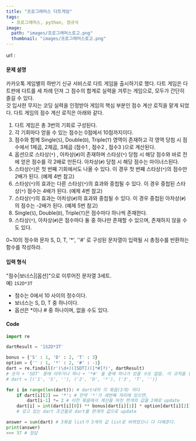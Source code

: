 ```yaml
---
title: "프로그래머스 다트게임"
tags:
  - 프로그래머스, python, 정규식
image:
  path: "images/프로그래머스로고.png"
  thumbnail: "images/프로그래머스로고.png"
---
```


url : 
#### 문제 설명
카카오톡 게임별의 하반기 신규 서비스로 다트 게임을 출시하기로 했다. 다트 게임은 다트판에 다트를 세 차례 던져 그 점수의 합계로 실력을 겨루는 게임으로, 모두가 간단히 즐길 수 있다.  
갓 입사한 무지는 코딩 실력을 인정받아 게임의 핵심 부분인 점수 계산 로직을 맡게 되었다. 다트 게임의 점수 계산 로직은 아래와 같다.

1. 다트 게임은 총 3번의 기회로 구성된다.
2.  각 기회마다 얻을 수 있는 점수는 0점에서 10점까지이다.
3.  점수와 함께 Single(`S`), Double(`D`), Triple(`T`) 영역이 존재하고 각 영역 당첨 시 점수에서 1제곱, 2제곱, 3제곱 (점수1 , 점수2 , 점수3 )으로 계산된다.
4.  옵션으로 스타상(`*`) , 아차상(`#`)이 존재하며 스타상(`*`) 당첨 시 해당 점수와 바로 전에 얻은 점수를 각 2배로 만든다. 아차상(`#`) 당첨 시 해당 점수는 마이너스된다.
5.  스타상(`*`)은 첫 번째 기회에서도 나올 수 있다. 이 경우 첫 번째 스타상(`*`)의 점수만 2배가 된다. (예제 4번 참고)
6.  스타상(`*`)의 효과는 다른 스타상(`*`)의 효과와 중첩될 수 있다. 이 경우 중첩된 스타상(`*`) 점수는 4배가 된다. (예제 4번 참고)
7.  스타상(`*`)의 효과는 아차상(`#`)의 효과와 중첩될 수 있다. 이 경우 중첩된 아차상(`#`)의 점수는 -2배가 된다. (예제 5번 참고)
8.  Single(`S`), Double(`D`), Triple(`T`)은 점수마다 하나씩 존재한다.
9.  스타상(`*`), 아차상(`#`)은 점수마다 둘 중 하나만 존재할 수 있으며, 존재하지 않을 수도 있다.


0~10의 정수와 문자 S, D, T, '*', ''#' 로 구성된 문자열이 입력될 시 총점수를 반환하는 함수를 작성하라.


#### 입력 형식

"점수|보너스|[옵션]"으로 이루어진 문자열 3세트.  
예) `1S2D*3T`

-   점수는 0에서 10 사이의 정수이다.
-   보너스는 S, D, T 중 하나이다.
-   옵선은 *이나 # 중 하나이며, 없을 수도 있다.

#### Code
```python
import re

dartResult = '1S2D*3T'

bonus = {'S' : 1, 'D' : 2, 'T' : 3}
option = {'' : 1, '*' : 2, '#' : -1}
dart = re.findall(r'(\d+)([SDT])([*#]?)', dartResult)
# 숫자 + 'SDT' 중에 아무거나 하나 + '*#' 둘 중에 하나가 있을 수도 없음. 이 규칙을 만족하는 걸 뽑아보자 
# dart = [('1', 'S', ''), ('2', 'D', '*'), ('3', 'T', '')]

for i in range(len(dart)): # dart내의 각 묶음(3개) 마다
	if dart[i][2] == '*': # 만약 '*'가 세번째 자리에 있으면,
		dart[i-1] *= 2 # 이전 묶음에서 계산을 마친 한개의 값을 2배로 update
	dart[i] = int(dart[i][0]) ** bonus[dart[i][1]] * option[dart[i][2]]
	# 갖고 있는 dart 조건들로 dart를 한개의 값으로 update 

answer = sum(dart) # 3묶음 list가 3개의 값 list로 바뀌었으니 다 더해준다.
print(answer)
>>> 37 # 정답
```
